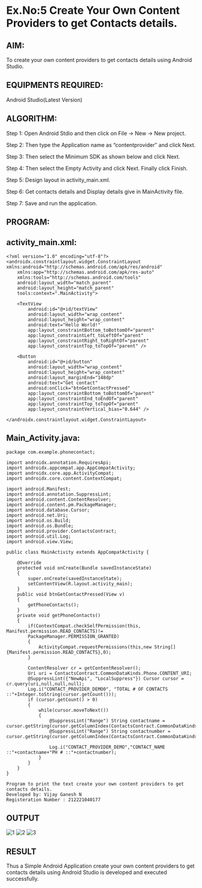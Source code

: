 # Ex.No:5 Create Your Own Content Providers to get Contacts details.


## AIM:

To create your own content providers to get contacts details using Android Studio.

## EQUIPMENTS REQUIRED:

Android Studio(Latest Version)

## ALGORITHM:

Step 1: Open Android Stdio and then click on File -> New -> New project.

Step 2: Then type the Application name as “contentprovider″ and click Next. 

Step 3: Then select the Minimum SDK as shown below and click Next.

Step 4: Then select the Empty Activity and click Next. Finally click Finish.

Step 5: Design layout in activity_main.xml.

Step 6: Get contacts details and Display details give in MainActivity file.

Step 7: Save and run the application.

## PROGRAM:
## activity_main.xml:
```
<?xml version="1.0" encoding="utf-8"?>
<androidx.constraintlayout.widget.ConstraintLayout xmlns:android="http://schemas.android.com/apk/res/android"
    xmlns:app="http://schemas.android.com/apk/res-auto"
    xmlns:tools="http://schemas.android.com/tools"
    android:layout_width="match_parent"
    android:layout_height="match_parent"
    tools:context=".MainActivity">

    <TextView
        android:id="@+id/textView"
        android:layout_width="wrap_content"
        android:layout_height="wrap_content"
        android:text="Hello World!"
        app:layout_constraintBottom_toBottomOf="parent"
        app:layout_constraintLeft_toLeftOf="parent"
        app:layout_constraintRight_toRightOf="parent"
        app:layout_constraintTop_toTopOf="parent" />

    <Button
        android:id="@+id/button"
        android:layout_width="wrap_content"
        android:layout_height="wrap_content"
        android:layout_marginEnd="148dp"
        android:text="Get contact"
        android:onClick="btnGetContactPressed"
        app:layout_constraintBottom_toBottomOf="parent"
        app:layout_constraintEnd_toEndOf="parent"
        app:layout_constraintTop_toTopOf="parent"
        app:layout_constraintVertical_bias="0.644" />

</androidx.constraintlayout.widget.ConstraintLayout>
```
## Main_Activity.java:
```
package com.example.phonecontact;

import androidx.annotation.RequiresApi;
import androidx.appcompat.app.AppCompatActivity;
import androidx.core.app.ActivityCompat;
import androidx.core.content.ContextCompat;

import android.Manifest;
import android.annotation.SuppressLint;
import android.content.ContentResolver;
import android.content.pm.PackageManager;
import android.database.Cursor;
import android.net.Uri;
import android.os.Build;
import android.os.Bundle;
import android.provider.ContactsContract;
import android.util.Log;
import android.view.View;

public class MainActivity extends AppCompatActivity {

    @Override
    protected void onCreate(Bundle savedInstanceState)
    {
        super.onCreate(savedInstanceState);
        setContentView(R.layout.activity_main);
    }
    public void btnGetContactPressed(View v)
    {
        getPhoneContacts();
    }
    private void getPhoneContacts()
    {
        if(ContextCompat.checkSelfPermission(this, Manifest.permission.READ_CONTACTS)!=
        PackageManager.PERMISSION_GRANTED)
        {
            ActivityCompat.requestPermissions(this,new String[] {Manifest.permission.READ_CONTACTS},0);
        }

        ContentResolver cr = getContentResolver();
        Uri uri = ContactsContract.CommonDataKinds.Phone.CONTENT_URI;
        @SuppressLint({"NewApi", "LocalSuppress"}) Cursor cursor = cr.query(uri,null,null,null);
        Log.i("CONTACT_PROVIDER_DEMO0", "TOTAL # OF CONTACTS ::"+Integer.toString(cursor.getCount()));
        if (cursor.getCount() > 0)
        {
            while(cursor.moveToNext())
            {
                @SuppressLint("Range") String contactname = cursor.getString(cursor.getColumnIndex(ContactsContract.CommonDataKinds.Phone.DISPLAY_NAME));
                @SuppressLint("Range") String contactnumber = cursor.getString(cursor.getColumnIndex(ContactsContract.CommonDataKinds.Phone.NUMBER));

                Log.i("CONTACT_PROVIDER_DEMO","CONTACT_NAME ::"+contactname+"PH # ::"+contactnumber);
            }
        }
    }
}
```
```
Program to print the text create your own content providers to get contacts details.
Developed by: Vijay Ganesh N
Registeration Number : 212221040177
```

## OUTPUT

![1](https://github.com/Anbuselvan04/Mobile-Application-Development/assets/119410896/2944fc0f-fef7-45a8-9963-82139296a888)
![2](https://github.com/Anbuselvan04/Mobile-Application-Development/assets/119410896/afeffd79-db9a-4245-b517-358eaed39a30)
![3](https://github.com/Anbuselvan04/Mobile-Application-Development/assets/119410896/86cb96be-d652-4ecc-b6fb-b6f8c46ddec9)



## RESULT
Thus a Simple Android Application create your own content providers to get contacts details using Android Studio is developed and executed successfully.
